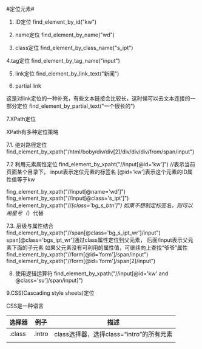 #定位元素#

1. ID定位
find_element_by_id("kw")

2. name定位
find_element_by_name("wd")

3. class定位
find_element_by_class_name("s_ipt")

4.tag定位
find_element_by_tag_name("input")

5. link定位
find_element_by_link_text("新闻")

6. partial link

这是对link定位的一种补充，有些文本链接会比较长，这时候可以去文本连接的一部分定位
find_element_by_partial_text("一个很长的")

7.XPath定位

XPath有多种定位策略

 7.1. 绝对路径定位
find_element_by_xpath("/html/boby/div/div[2]/div/div/div/from/span/input")

 7.2 利用元素属性定位
find_element_by_xpaht("//input[@id='kw']")
//表示当前页面某个目录下，
input表示定位元素的标签名
[@id='kw']表示这个元素的ID属性值等于kw

fing_element_by_xpath("//input[@name='wd']")
fing_element_by_xpath("//input[@class='s_ipt']")
find_element_by_xpath("//*[class='bg_s_btn']")
如果不想制定标签名，则可以用星号（*）代替

 7.3. 层级与属性结合
find_element_by_xpath("//span[@class='bg_s_ipt_wr']/input")
span[@class='bgs_ipt_wr']通过class属性定位到父元素，
后面/input表示父元素下面的子元素
如果父元素没有可利用的属性值，可继续向上查找“爷爷”属性
find_element_by_xpath("//form[@id='form']/span/input")
find_element_by_xpath("//form[@id='form']/span[2]/input")

8. 使用逻辑运算符
find_element_by_xpath("//input[@id='kw' and @class='su']/span/input]")

9.CSS(Cascading style sheets)定位

CSS是一种语言

|选择器|例子|描述|
|-|-|-|
|.class|.intro|class选择器，选择class=“intro”的所有元素|
||||




































